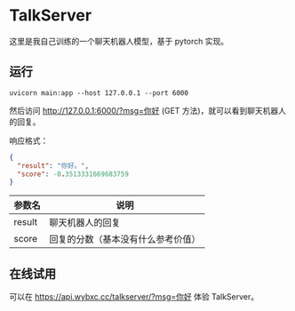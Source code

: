 # TalkServer

这里是我自己训练的一个聊天机器人模型，基于 pytorch 实现。

## 运行

```shell
uvicorn main:app --host 127.0.0.1 --port 6000
```

然后访问 http://127.0.0.1:6000/?msg=你好 (GET 方法)，就可以看到聊天机器人的回复。

响应格式：

```json
{
  "result": "你好。",
  "score": -0.3513331669683759
}
```

| 参数名 | 说明                               |
| ------ | ---------------------------------- |
| result | 聊天机器人的回复                   |
| score  | 回复的分数（基本没有什么参考价值） |

## 在线试用

可以在 https://api.wybxc.cc/talkserver/?msg=你好 体验 TalkServer。

